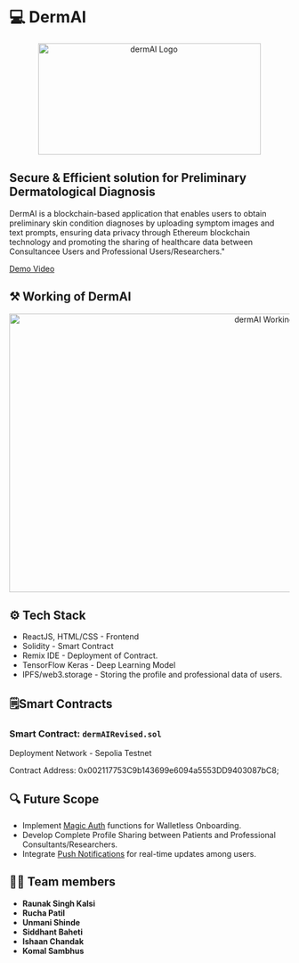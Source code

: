 # 💻 DermAI
<div align='center'>
  <img src="https://github.com/Ruchapatil03/DermAI/assets/95737452/a58adee7-3de3-45cb-97b2-f9d3fd102fac" alt="dermAI Logo" width="400" height="200">
</div>

## Secure & Efficient solution for Preliminary Dermatological Diagnosis
DermAI is a blockchain-based application that enables users to obtain preliminary skin condition diagnoses by uploading symptom images and text prompts, ensuring data privacy through Ethereum blockchain technology and promoting the sharing of healthcare data between Consultancee Users and Professional Users/Researchers."


[Demo Video](https://drive.google.com/drive/folders/17kJf8z1C7Wgyji_oqxuvKF_IzYgi0auS)

## ⚒️ Working of DermAI
<div align='center'>
  <img src="https://github.com/Ruchapatil03/DermAI/assets/95737452/daa24f02-919d-43e2-bd71-f5ef3ebae7eb" alt="dermAI Working" width="900" height="500">
</div>

## ⚙️ Tech Stack
- ReactJS, HTML/CSS - Frontend
- Solidity - Smart Contract
- Remix IDE - Deployment of Contract.
- TensorFlow Keras - Deep Learning Model
- IPFS/web3.storage - Storing the profile and professional data of users.


## 🗒️Smart Contracts

### Smart Contract: `dermAIRevised.sol`

Deployment Network - Sepolia Testnet

Contract Address: 0x002117753C9b143699e6094a5553DD9403087bC8;

## 🔍 Future Scope
- Implement [Magic Auth](https://magic.link/docs/home/welcome) functions for Walletless Onboarding.
- Develop Complete Profile Sharing between Patients and Professional Consultants/Researchers.
- Integrate [Push Notifications](https://docs.push.org/developers) for real-time updates among users.


## 👩‍💻 Team members

- **Raunak Singh Kalsi**
- **Rucha Patil**
- **Unmani Shinde**
- **Siddhant Baheti**
- **Ishaan Chandak**
- **Komal Sambhus**




